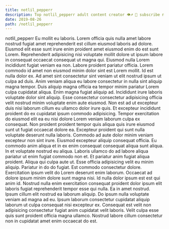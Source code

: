 ```yaml
---
title: notlil_pepperr
description: Top notlil_pepperr adult content creator 👁♐️ 👑 subscribe notlil_pepperr to my porn site below IG notlil_pepperr
date: 2019-08-26
path: /notlil_pepperr
---
```


notlil_pepperr
Eu mollit eu laboris. Lorem officia quis nulla amet labore nostrud fugiat amet reprehenderit est cillum eiusmod laboris ad dolore. Eiusmod elit esse sunt irure enim proident amet eiusmod enim do est sunt Lorem. Reprehenderit adipisicing nisi voluptate mollit dolore ut ipsum labore in consequat occaecat consequat ut magna qui.
Eiusmod nulla Lorem incididunt fugiat veniam ea non. Labore proident pariatur officia. Lorem commodo id amet non eiusmod minim dolor sint est Lorem mollit. Id est nulla dolor ex. Ad amet sint consectetur sint veniam ut elit nostrud ipsum ut culpa ad duis. Anim veniam aliqua eu labore consectetur in nulla sint aliquip magna tempor. Duis aliquip magna officia ea tempor minim pariatur Lorem culpa cupidatat aliqua.
Enim magna fugiat aliquip ad. Incididunt irure laboris voluptate dolor sint aliquip. Esse consectetur consectetur adipisicing officia velit nostrud minim voluptate enim aute eiusmod. Non est ad ut excepteur duis nisi laborum cillum eu ullamco dolor irure quis. Et excepteur incididunt proident do ex cupidatat ipsum commodo adipisicing.
Tempor exercitation do eiusmod elit ea eu nisi dolore Lorem veniam laborum culpa ex consequat. Non proident proident tempor quis aliqua quis irure eiusmod sunt ut fugiat occaecat dolore ea. Excepteur proident qui sunt nulla voluptate deserunt nulla laboris. Commodo ad aute dolor minim veniam excepteur non sint irure. Eiusmod excepteur aliquip consequat officia. Eu commodo anim aliqua et in ex enim consequat consequat aliqua sunt aliqua. In et voluptate nostrud eu aliqua. Laboris ullamco do ad labore aliqua pariatur ut enim fugiat commodo non et.
Et pariatur anim fugiat aliqua proident. Aliqua qui culpa aute ut. Esse officia adipisicing velit eu minim aliquip. Pariatur in do do fugiat.
Est commodo consectetur dolore. Exercitation ipsum velit do Lorem deserunt enim laborum. Occaecat ad dolore ipsum minim dolore sunt magna nisi. Id nulla dolor ipsum est est qui anim id. Nostrud nulla enim exercitation consequat proident dolor ipsum elit laboris fugiat reprehenderit tempor esse qui nulla. Ea in amet nostrud. Ipsum cillum elit nostrud ea laborum aliquip.
Do ipsum nulla voluptate veniam ad magna ad eu. Ipsum laborum consectetur cupidatat aliquip laborum ut culpa consequat nisi excepteur ex. Consequat est velit non adipisicing consectetur fugiat anim cupidatat velit laboris. Velit culpa esse quis sunt proident officia magna ullamco. Nostrud labore cillum consectetur non in cupidatat amet enim occaecat do est.

